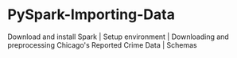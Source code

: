 # PySpark-Importing-Data
Download and install Spark | Setup environment | Downloading and preprocessing Chicago's Reported Crime Data | Schemas
